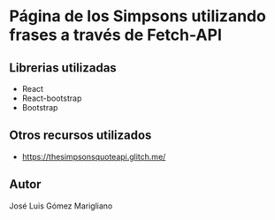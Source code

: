 # Página de los Simpsons utilizando frases a través de Fetch-API

## Librerias utilizadas
- React
- React-bootstrap
- Bootstrap

## Otros recursos utilizados
- https://thesimpsonsquoteapi.glitch.me/

## Autor

José Luis Gómez Marigliano
